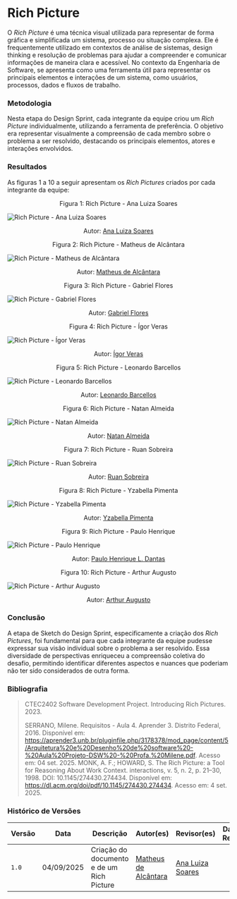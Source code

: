 # Rich Picture

O _Rich Picture_ é uma técnica visual utilizada para representar de forma gráfica e simplificada um sistema, processo ou situação complexa. Ele é frequentemente utilizado em contextos de análise de sistemas, design thinking e resolução de problemas para ajudar a compreender e comunicar informações de maneira clara e acessível. No contexto da Engenharia de Software, se apresenta como uma ferramenta útil para representar os principais elementos e interações de um sistema, como usuários, processos, dados e fluxos de trabalho.

### Metodologia

Nesta etapa do Design Sprint, cada integrante da equipe criou um _Rich Picture_ individualmente, utilizando a ferramenta de preferência. O objetivo era representar visualmente a compreensão de cada membro sobre o problema a ser resolvido, destacando os principais elementos, atores e interações envolvidos.

### Resultados

As figuras 1 a 10 a seguir apresentam os _Rich Pictures_ criados por cada integrante da equipe:


<p align="center">Figura 1: Rich Picture - Ana Luiza Soares</p>

![Rich Picture - Ana Luiza Soares](/richPictures/rich_picture_ana_luiza.png)

<p align="center">Autor: <a href="https://github.com/Ana-Luiza-SC">Ana Luiza Soares<a></a></p>

<p align="center">Figura 2: Rich Picture - Matheus de Alcântara</p>

![Rich Picture - Matheus de Alcântara](/richPictures/rich_picture_matheus.jpg)

<p align="center">Autor: <a href="https://github.com/matheusdealcantara">Matheus de Alcântara<a></a></p>

<p align="center">Figura 3: Rich Picture - Gabriel Flores</p>

![Rich Picture - Gabriel Flores](/richPictures/rich_picture_gabriel.jpeg)

<p align="center">Autor: <a href="https://github.com/Gabrielfcoelho">Gabriel Flores<a></a></p>

<p align="center">Figura 4: Rich Picture - Ígor Veras</p>

![Rich Picture - Ígor Veras](/richPictures/rich_picture_igor.png)

<p align="center">Autor: <a href="https://github.com/igorvdaniel">Ígor Veras<a></a></p>

<p align="center">Figura 5: Rich Picture - Leonardo Barcellos</p>

![Rich Picture - Leonardo Barcellos](/richPictures/rich_picture_leonardo.png)

<p align="center">Autor: <a href="https://github.com/oyLeonardo">Leonardo Barcellos<a></a></p>

<p align="center">Figura 6: Rich Picture - Natan Almeida</p>

![Rich Picture - Natan Almeida](/richPictures/rich_picture_natan.png)

<p align="center">Autor: <a href="https://github.com/natanalmeida03">Natan Almeida<a></a></p>

<p align="center">Figura 7: Rich Picture - Ruan Sobreira</p>

![Rich Picture - Ruan Sobreira](/richPictures/rich_picture_ruan.jpg)

<p align="center">Autor: <a href="https://github.com/Ruan-Carvalho">Ruan Sobreira<a></a></p>

<p align="center">Figura 8: Rich Picture - Yzabella Pimenta</p>

![Rich Picture - Yzabella Pimenta](/richPictures/rich_picture_yzabella.png)

<p align="center">Autor: <a href="https://github.com/redjsun">Yzabella Pimenta<a></a></p>

<p align="center">Figura 9: Rich Picture - Paulo Henrique</p>

![Rich Picture - Paulo Henrique](/richPictures/rich_picture_paulo.png)

<p align="center">Autor: <a href="https://github.com/Nanashii76">Paulo Henrique L. Dantas<a></a></p>

<p align="center">Figura 10: Rich Picture - Arthur Augusto</p>

![Rich Picture - Arthur Augusto](/richPictures/rich_picture_arthur.jpeg)

<p align="center">Autor: <a href="https://github.com/arthur-augusto">Arthur Augusto<a></a></p>

### Conclusão

A etapa de Sketch do Design Sprint, especificamente a criação dos _Rich Pictures_, foi fundamental para que cada integrante da equipe pudesse expressar sua visão individual sobre o problema a ser resolvido. Essa diversidade de perspectivas enriqueceu a compreensão coletiva do desafio, permitindo identificar diferentes aspectos e nuances que poderiam não ter sido considerados de outra forma.

### Bibliografia

> CTEC2402 Software Development Project. Introducing Rich Pictures. 2023.
>
> SERRANO, Milene. Requisitos - Aula 4. Aprender 3. Distrito Federal, 2016. Disponível em: https://aprender3.unb.br/pluginfile.php/3178378/mod_page/content/5/Arquitetura%20e%20Desenho%20de%20software%20-%20Aula%20Projeto-DSW%20-%20Profa.%20Milene.pdf. Acesso em: 04 set. 2025.
> MONK, A. F.; HOWARD, S. The Rich Picture: a Tool for Reasoning About Work Context. interactions, v. 5, n. 2, p. 21–30, 1998. DOI: 10.1145/274430.274434. Disponível em: https://dl.acm.org/doi/pdf/10.1145/274430.274434. Acesso em: 4 set. 2025.

### Histórico de Versões

| Versão | Data       | Descrição                       | Autor(es)               | Revisor(es)          | Data de Revisão |
|--------|------------|---------------------------------|------------------------|----------------------|-----------------|
| `1.0`  | 04/09/2025 | Criação do documento e de um Rich Picture           | [Matheus de Alcântara](https://github.com/matheusdealcantara)   | [Ana Luiza Soares](https://github.com/Ana-Luiza-SC)     |       |